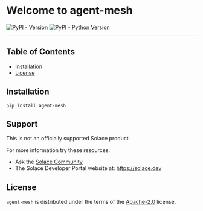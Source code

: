 # Welcome to agent-mesh

[![PyPI - Version](https://img.shields.io/pypi/v/agent-mesh.svg)](https://pypi.org/project/agent-mesh)
[![PyPI - Python Version](https://img.shields.io/pypi/pyversions/agent-mesh.svg)](https://pypi.org/project/agent-mesh)

---

## Table of Contents

- [Installation](#installation)
- [License](#license)

## Installation

```console
pip install agent-mesh
```

## Support

This is not an officially supported Solace product.

For more information try these resources:

- Ask the [Solace Community](https://solace.community)
- The Solace Developer Portal website at: https://solace.dev

## License

`agent-mesh` is distributed under the terms of the [Apache-2.0](https://spdx.org/licenses/Apache-2.0.html) license.
